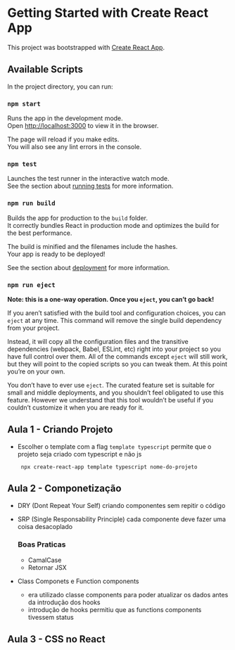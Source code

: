 # Getting Started with Create React App

This project was bootstrapped with [Create React App](https://github.com/facebook/create-react-app).

## Available Scripts

In the project directory, you can run:

### `npm start`

Runs the app in the development mode.\
Open [http://localhost:3000](http://localhost:3000) to view it in the browser.

The page will reload if you make edits.\
You will also see any lint errors in the console.

### `npm test`

Launches the test runner in the interactive watch mode.\
See the section about [running tests](https://facebook.github.io/create-react-app/docs/running-tests) for more information.

### `npm run build`

Builds the app for production to the `build` folder.\
It correctly bundles React in production mode and optimizes the build for the best performance.

The build is minified and the filenames include the hashes.\
Your app is ready to be deployed!

See the section about [deployment](https://facebook.github.io/create-react-app/docs/deployment) for more information.

### `npm run eject`

**Note: this is a one-way operation. Once you `eject`, you can’t go back!**

If you aren’t satisfied with the build tool and configuration choices, you can `eject` at any time. This command will remove the single build dependency from your project.

Instead, it will copy all the configuration files and the transitive dependencies (webpack, Babel, ESLint, etc) right into your project so you have full control over them. All of the commands except `eject` will still work, but they will point to the copied scripts so you can tweak them. At this point you’re on your own.

You don’t have to ever use `eject`. The curated feature set is suitable for small and middle deployments, and you shouldn’t feel obligated to use this feature. However we understand that this tool wouldn’t be useful if you couldn’t customize it when you are ready for it.


## Aula 1 - Criando Projeto
- Escolher o template com a flag `template typescript` permite que o projeto seja criado com typescript e não js
   ```
    npx create-react-app template typescript nome-do-projeto
  ```

## Aula 2 - Componetização
- DRY (Dont Repeat Your Self) criando componentes sem repitir o código
- SRP (Single Responsability Principle) cada componente deve fazer uma coisa desacoplado

    ### Boas Praticas
    - CamalCase
    - Retornar JSX
- Class Componets e Function components
  - era utilizado classe components para poder atualizar os dados antes da introdução dos hooks 
  - introdução de hooks permitiu que as functions components tivessem status


## Aula 3 - CSS no React

